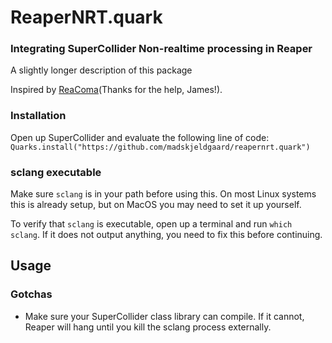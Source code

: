 # ReaperNRT.quark

### Integrating SuperCollider Non-realtime processing in Reaper

A slightly longer description of this package

Inspired by [ReaComa](https://github.com/ReaCoMa/ReaCoMa-2.0)(Thanks for the help, James!).

### Installation

Open up SuperCollider and evaluate the following line of code:
`Quarks.install("https://github.com/madskjeldgaard/reapernrt.quark")`

### sclang executable
Make sure `sclang` is in your path before using this. On most Linux systems this is already setup, but on MacOS you may need to set it up yourself.

To verify that `sclang` is executable, open up a terminal and run `which sclang`. If it does not output anything, you need to fix this before continuing.

## Usage

### Gotchas
- Make sure your SuperCollider class library can compile. If it cannot, Reaper will hang until you kill the sclang process externally.
